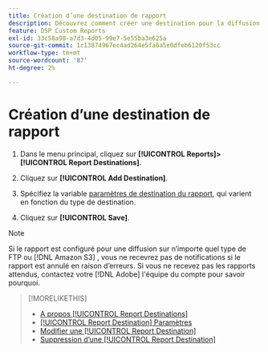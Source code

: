 ```yaml
---
title: Création d’une destination de rapport
description: Découvrez comment créer une destination pour la diffusion de rapports personnalisés.
feature: DSP Custom Reports
exl-id: 33c58a98-a7d3-4d05-99e7-5e55ba3e625a
source-git-commit: 1c13874967ec4ad264e5fa6a5e0dfeb6120f53cc
workflow-type: tm+mt
source-wordcount: '87'
ht-degree: 2%

---
```


# Création d’une destination de rapport

1. Dans le menu principal, cliquez sur **[!UICONTROL Reports]>[!UICONTROL Report Destinations]**.

1. Cliquez sur **[!UICONTROL Add Destination]**.

1. Spécifiez la variable [paramètres de destination du rapport](/help/dsp/reports/report-destinations/report-destination-settings.md), qui varient en fonction du type de destination.

1. Cliquez sur **[!UICONTROL Save]**.

>[!NOTE]
>
> Si le rapport est configuré pour une diffusion sur n’importe quel type de FTP ou [!DNL Amazon S3] , vous ne recevrez pas de notifications si le rapport est annulé en raison d’erreurs. Si vous ne recevez pas les rapports attendus, contactez votre [!DNL Adobe] l&#39;équipe du compte pour savoir pourquoi.

>[!MORELIKETHIS]
>
>* [A propos [!UICONTROL Report Destinations]](/help/dsp/reports/report-destinations/report-destination-about.md)
>* [[!UICONTROL Report Destination] Paramètres](/help/dsp/reports/report-destinations/report-destination-settings.md)
>* [Modifier une [!UICONTROL Report Destination]](/help/dsp/reports/report-destinations/report-destination-edit.md)
>* [Suppression d’une [!UICONTROL Report Destination]](/help/dsp/reports/report-destinations/report-destination-delete.md)

